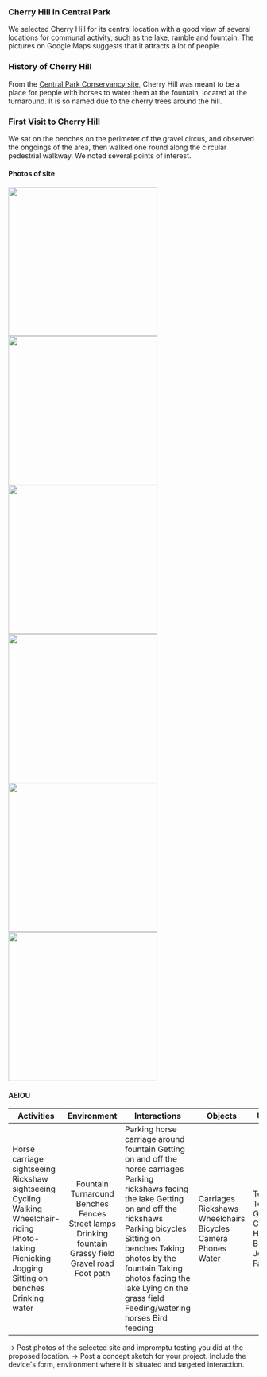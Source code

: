 ### Cherry Hill in Central Park ###

We selected Cherry Hill for its central location with a good view of several locations for communal activity, such as the lake, ramble and fountain. The pictures on Google Maps suggests that it attracts a lot of people.

### History of Cherry Hill ###

From the [Central Park Conservancy site](http://www.centralparknyc.org/things-to-see-and-do/attractions/cherry-hill.html), Cherry Hill was meant to be a place for people with horses to water them at the fountain, located at the turnaround. It is so named due to the cherry trees around the hill.

### First Visit to Cherry Hill ###

We sat on the benches on the perimeter of the gravel circus, and observed the ongoings of the area, then walked one round along the circular pedestrial walkway. We noted several points of interest.

#### Photos of site ####

<img src="/major-studio-1/photos/ch1.jpg" width="300">  <img src="/major-studio-1/photos/ch2.jpg" width="300">   <img src="/major-studio-1/photos/ch3.jpg" width="300"> <br>
<img src="/major-studio-1/photos/ch4.jpg" width="300">  <img src="/major-studio-1/photos/ch5.jpg" width="300">   <img src="/major-studio-1/photos/ch6.jpg" width="300"> <br>


#### AEIOU ####

| Activities | Environment | Interactions | Objects | Users |
|-----------------------------------------------------------------------------------------------------------------------------------------------------|:-----------------------------------------------------------------------------------------------------:|----------------------------------------------------------------------------------------------------------------------------------------------------------------------------------------------------------------------------------------------------------------------------------------------------------------|--------------------------------------------------------------|-------------------------------------------------------------|
| Horse carriage sightseeing  Rickshaw sightseeing  Cycling Walking  Wheelchair-riding  Photo-taking  Picnicking Jogging Sitting on benches Drinking water | Fountain Turnaround Benches Fences Street lamps Drinking fountain Grassy field Gravel road Foot path  | Parking horse carriage around fountain Getting on and off the horse carriages Parking rickshaws facing the lake Getting on and off the rickshaws Parking bicycles Sitting on benches Taking photos by the fountain Taking photos facing the lake Lying on the grass field Feeding/watering horses Bird feeding | Carriages Rickshaws Wheelchairs Bicycles Camera Phones Water | Tourists Tour Guides Cyclists Horses Birds Joggers Families |




-> Post photos of the selected site and impromptu testing you did at the proposed location.
-> Post a concept sketch for your project. Include the device's form, environment where it is situated and targeted interaction. 